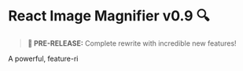 # React Image Magnifier v0.9 🔍

> **🚀 PRE-RELEASE:** Complete rewrite with incredible new features!

A powerful, feature-ri